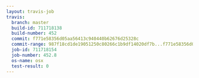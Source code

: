 ```yaml
---
layout: travis-job
travis:
  branch: master
  build-id: 711718138
  build-number: 452
  commit: f771e58356d05aa56413c940440b62676d25328c
  commit-range: 987f18cd1de19051250c80266c1b9df14020df7b...f771e58356d05aa56413c940440b62676d25328c
  job-id: 711718154
  job-number: 452.8
  os-name: osx
  test-result: 0
---
```

